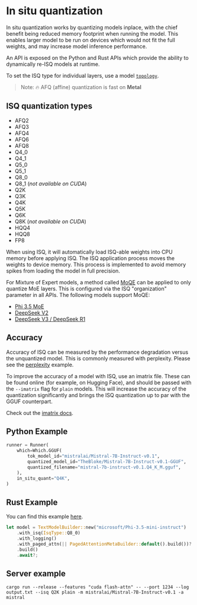 # In situ quantization

In situ quantization works by quantizing models inplace, with the chief benefit being reduced memory footprint when running the model. This enables larger model to be run on devices which would not fit the full weights, and may increase model inference performance.

An API is exposed on the Python and Rust APIs which provide the ability to dynamically re-ISQ models at runtime.

To set the ISQ type for individual layers, use a model [`topology`](TOPOLOGY.md).

> Note: 🔥 AFQ (affine) quantization is fast on **Metal**

## ISQ quantization types
- AFQ2
- AFQ3
- AFQ4
- AFQ6
- AFQ8
- Q4_0
- Q4_1
- Q5_0
- Q5_1
- Q8_0
- Q8_1 (*not available on CUDA*)
- Q2K
- Q3K
- Q4K
- Q5K
- Q6K
- Q8K  (*not available on CUDA*)
- HQQ4
- HQQ8
- FP8

When using ISQ, it will automatically load ISQ-able weights into CPU memory before applying ISQ. The ISQ application process moves the weights to device memory. This process is implemented to avoid memory spikes from loading the model in full precision.

For Mixture of Expert models, a method called [MoQE](https://arxiv.org/abs/2310.02410) can be applied to only quantize MoE layers. This is configured via the ISQ "organization" parameter in all APIs. The following models support MoQE:
- [Phi 3.5 MoE](PHI3.5MOE.md)
- [DeepSeek V2](DEEPSEEKV2.md)
- [DeepSeek V3 / DeepSeek R1](DEEPSEEKV3.md)

## Accuracy

Accuracy of ISQ can be measured by the performance degradation versus the unquantized model.
This is commonly measured with perplexity. Please see the [perplexity](../mistralrs/examples/perplexity/README.md) example.

To improve the accuracy of a model with ISQ, use an imatrix file. These can be found online (for example, on Hugging Face), and should be passed with the `--imatrix` flag for `plain` models. This will increase the accuracy of the quantization significantly and brings the ISQ quantization up to par with the GGUF counterpart.

Check out the [imatrix docs](IMATRIX.md).

## Python Example
```python
runner = Runner(
    which=Which.GGUF(
        tok_model_id="mistralai/Mistral-7B-Instruct-v0.1",
        quantized_model_id="TheBloke/Mistral-7B-Instruct-v0.1-GGUF",
        quantized_filename="mistral-7b-instruct-v0.1.Q4_K_M.gguf",
    ),
    in_situ_quant="Q4K",
)
```

## Rust Example
You can find this example [here](../mistralrs/examples/isq/main.rs).

```rust
let model = TextModelBuilder::new("microsoft/Phi-3.5-mini-instruct")
    .with_isq(IsqType::Q8_0)
    .with_logging()
    .with_paged_attn(|| PagedAttentionMetaBuilder::default().build())?
    .build()
    .await?;
```

## Server example
```
cargo run --release --features "cuda flash-attn" -- --port 1234 --log output.txt --isq Q2K plain -m mistralai/Mistral-7B-Instruct-v0.1 -a mistral
```